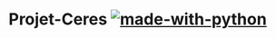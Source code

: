 # Projet-Ceres  [![made-with-python](https://img.shields.io/badge/Made%20with-Python-blue.svg?style=flat-square)](https://www.python.org/)
